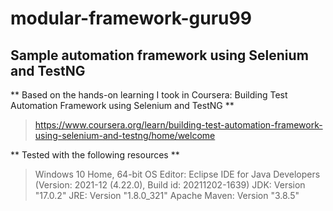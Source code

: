 # modular-framework-guru99
## Sample automation framework using Selenium and TestNG
** Based on the hands-on learning I took in Coursera: Building Test Automation Framework using Selenium and TestNG **
> https://www.coursera.org/learn/building-test-automation-framework-using-selenium-and-testng/home/welcome

** Tested with the following resources **
> Windows 10 Home, 64-bit OS
> Editor: Eclipse IDE for Java Developers (Version: 2021-12 (4.22.0), Build id: 20211202-1639)
> JDK: Version "17.0.2"
> JRE: Version "1.8.0_321"
> Apache Maven: Version "3.8.5"
